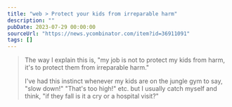 ```yaml
---
title: "web > Protect your kids from irreparable harm"
description: ""
pubDate: 2023-07-29 00:00:00
sourceUrl: "https://news.ycombinator.com/item?id=36911091"
tags: []
---
```


> The way I explain this is, "my job is not to protect my kids from harm, it's to protect them from irreparable harm."
> 
> I've had this instinct whenever my kids are on the jungle gym to say, "slow down!" "That's too high!" etc. but I usually catch myself and think, "if they fall is it a cry or a hospital visit?"